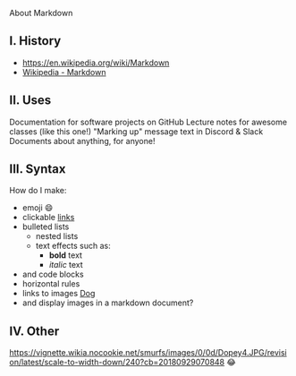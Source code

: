 
About Markdown

## I. History
- https://en.wikipedia.org/wiki/Markdown
- [Wikipedia - Markdown](https://en.wikipedia.org/wiki/Markdown)

## II. Uses
Documentation for software projects on GitHub
Lecture notes for awesome classes (like this one!)
"Marking up" message text in Discord & Slack
Documents about anything, for anyone!

## III. Syntax
How do I make:
- emoji :smile:
- clickable [links](https://www.youtube.com/watch?v=dQw4w9WgXcQ)
- bulleted lists
	- nested lists
	- text effects such as:
		- **bold** text
		- *italic* text
- and code blocks
- horizontal rules
- links to images [Dog](https://www.hudsonanimalhospitalnyc.com/wp-content/uploads/2024/12/yorkshire-terrier-3.jpg)
- and display images in a markdown document?


## IV. Other
https://vignette.wikia.nocookie.net/smurfs/images/0/0d/Dopey4.JPG/revision/latest/scale-to-width-down/240?cb=20180929070848
:joy:
